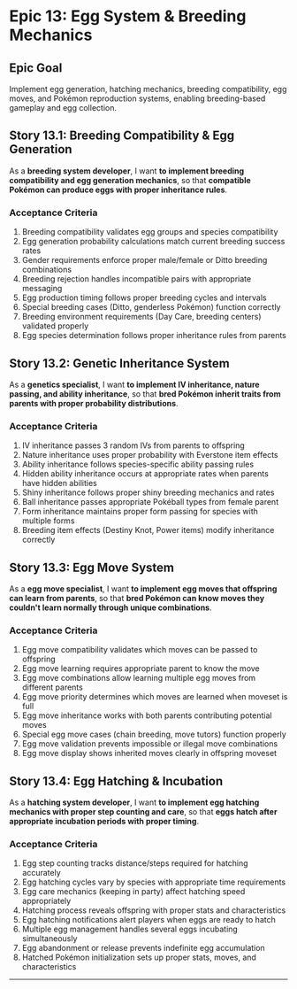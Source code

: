 # Epic 13: Egg System & Breeding Mechanics

## Epic Goal
Implement egg generation, hatching mechanics, breeding compatibility, egg moves, and Pokémon reproduction systems, enabling breeding-based gameplay and egg collection.

## Story 13.1: Breeding Compatibility & Egg Generation
As a **breeding system developer**,
I want **to implement breeding compatibility and egg generation mechanics**,
so that **compatible Pokémon can produce eggs with proper inheritance rules**.

### Acceptance Criteria
1. Breeding compatibility validates egg groups and species compatibility
2. Egg generation probability calculations match current breeding success rates
3. Gender requirements enforce proper male/female or Ditto breeding combinations
4. Breeding rejection handles incompatible pairs with appropriate messaging
5. Egg production timing follows proper breeding cycles and intervals
6. Special breeding cases (Ditto, genderless Pokémon) function correctly
7. Breeding environment requirements (Day Care, breeding centers) validated properly
8. Egg species determination follows proper inheritance rules from parents

## Story 13.2: Genetic Inheritance System
As a **genetics specialist**,
I want **to implement IV inheritance, nature passing, and ability inheritance**,
so that **bred Pokémon inherit traits from parents with proper probability distributions**.

### Acceptance Criteria
1. IV inheritance passes 3 random IVs from parents to offspring
2. Nature inheritance uses proper probability with Everstone item effects
3. Ability inheritance follows species-specific ability passing rules
4. Hidden ability inheritance occurs at appropriate rates when parents have hidden abilities
5. Shiny inheritance follows proper shiny breeding mechanics and rates
6. Ball inheritance passes appropriate Pokéball types from female parent
7. Form inheritance maintains proper form passing for species with multiple forms
8. Breeding item effects (Destiny Knot, Power items) modify inheritance correctly

## Story 13.3: Egg Move System
As a **egg move specialist**,
I want **to implement egg moves that offspring can learn from parents**,
so that **bred Pokémon can know moves they couldn't learn normally through unique combinations**.

### Acceptance Criteria
1. Egg move compatibility validates which moves can be passed to offspring
2. Egg move learning requires appropriate parent to know the move
3. Egg move combinations allow learning multiple egg moves from different parents
4. Egg move priority determines which moves are learned when moveset is full
5. Egg move inheritance works with both parents contributing potential moves
6. Special egg move cases (chain breeding, move tutors) function properly
7. Egg move validation prevents impossible or illegal move combinations
8. Egg move display shows inherited moves clearly in offspring moveset

## Story 13.4: Egg Hatching & Incubation
As a **hatching system developer**,
I want **to implement egg hatching mechanics with proper step counting and care**,
so that **eggs hatch after appropriate incubation periods with proper timing**.

### Acceptance Criteria
1. Egg step counting tracks distance/steps required for hatching accurately
2. Egg hatching cycles vary by species with appropriate time requirements
3. Egg care mechanics (keeping in party) affect hatching speed appropriately
4. Hatching process reveals offspring with proper stats and characteristics
5. Egg hatching notifications alert players when eggs are ready to hatch
6. Multiple egg management handles several eggs incubating simultaneously
7. Egg abandonment or release prevents indefinite egg accumulation
8. Hatched Pokémon initialization sets up proper stats, moves, and characteristics

---
